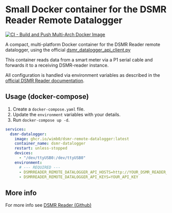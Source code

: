 # Small Docker container for the DSMR Reader Remote Datalogger

[![CI - Build and Push Multi-Arch Docker Image](https://github.com/wimb0/dsmr-remote-datalogger/actions/workflows/ci.yaml/badge.svg)](https://github.com/wimb0/dsmr-remote-datalogger/actions/workflows/ci.yaml)

A compact, multi-platform Docker container for the DSMR Reader remote datalogger, using the official [dsmr_datalogger_api_client.py](https://raw.githubusercontent.com/dsmrreader/dsmr-reader/v5/dsmr_datalogger/scripts/dsmr_datalogger_api_client.py)

This container reads data from a smart meter via a P1 serial cable and forwards it to a receiving DSMR-reader instance.

All configuration is handled via environment variables as described in the [official DSMR Reader documentation](https://dsmr-reader.readthedocs.io/en/v5/how-to/installation/remote-datalogger.html#remote-datalogger-device).


## Usage (docker-compose)

1.  Create a `docker-compose.yaml` file.
2.  Update the `environment` variables with your details.
3.  Run `docker-compose up -d`.

```yaml
services:
  dsmr-datalogger:
    image: ghcr.io/wimb0/dsmr-remote-datalogger:latest
    container_name: dsmr-datalogger
    restart: unless-stopped
    devices:
      - "/dev/ttyUSB0:/dev/ttyUSB0"
    environment:
      # --- REQUIRED ---
      - DSMRREADER_REMOTE_DATALOGGER_API_HOSTS=http://YOUR_DSMR_READER_IP
      - DSMRREADER_REMOTE_DATALOGGER_API_KEYS=YOUR_API_KEY
```

## More info
For more info see [DSMR Reader (Github)](https://github.com/dsmrreader/dsmr-reader)
